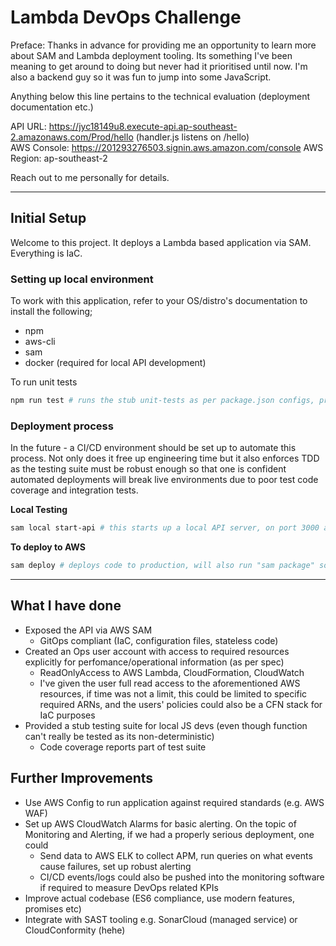 # Lambda DevOps Challenge

Preface: Thanks in advance for providing me an opportunity to learn more about SAM and Lambda deployment tooling. Its something I've been meaning to get around to doing but never had it prioritised until now. I'm also a backend guy so it was fun to jump into some JavaScript.


Anything below this line pertains to the technical evaluation (deployment documentation etc.)

API URL: https://jyc18149u8.execute-api.ap-southeast-2.amazonaws.com/Prod/hello (handler.js listens on /hello)  
AWS Console: https://201293276503.signin.aws.amazon.com/console
AWS Region: ap-southeast-2

Reach out to me personally for details.

***

## Initial Setup
Welcome to this project. It deploys a Lambda based application via SAM. Everything is IaC. 

### Setting up local environment
To work with this application, refer to your OS/distro's documentation to install the following;
- npm 
- aws-cli
- sam
- docker (required for local API development)

To run unit tests
``` sh
npm run test # runs the stub unit-tests as per package.json configs, provides code coverage report 
```

### Deployment process
In the future - a CI/CD environment should be set up to automate this process. Not only does it free up engineering time but it also enforces TDD as the testing suite must be robust enough so that one is confident automated deployments will break live environments due to poor test code coverage and integration tests.

**Local Testing**
``` sh
sam local start-api # this starts up a local API server, on port 3000 as per SAM templates
```

**To deploy to AWS**
``` sh
sam deploy # deploys code to production, will also run "sam package" so no need to run manually
```

******

## What I have done
- Exposed the API via AWS SAM
    - GitOps compliant (IaC, configuration files, stateless code)
- Created an Ops user account with access to required resources explicitly for perfomance/operational information (as per spec)
    - ReadOnlyAccess to AWS Lambda, CloudFormation, CloudWatch
    - I've given the user full read access to the aforementioned AWS resources, if time was not a limit, this could be limited to specific required ARNs, and the users' policies could also be a CFN stack for IaC purposes
- Provided a stub testing suite for local JS devs (even though function can't really be tested as its non-deterministic)
    - Code coverage reports part of test suite


## Further Improvements
- Use AWS Config to run application against required standards (e.g. AWS WAF)
- Set up AWS CloudWatch Alarms for basic alerting. On the topic of Monitoring and Alerting, if we had a properly serious deployment, one could
    - Send data to AWS ELK to collect APM, run queries on what events cause failures, set up robust alerting
    - CI/CD events/logs could also be pushed into the monitoring software if required to measure DevOps related KPIs
- Improve actual codebase (ES6 compliance, use modern features, promises etc)
- Integrate with SAST tooling e.g. SonarCloud (managed service) or CloudConformity (hehe)

